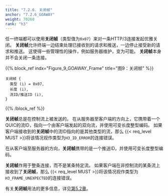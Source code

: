 ```yaml
---
title: "7.2.6. 关闭帧"
anchor: "7.2.6_GOAWAY"
weight: 70260
rank: "h3"
---
```


任一终端都可以使用**关闭帧**（类型值为`0x07`）来对一条HTTP/3连接发起优雅关闭。
**关闭帧**允许终端一边结束处理已接收到的请求和推送，一边停止接受新的请求和推送。
这使得一些管理性的操作，例如服务器维护，变为可能。
**关闭帧**本身并不会关闭一条连接。

{{% block_ref
indx="Figure_9_GOAWAY_Frame"
title="图9：关闭帧" %}}

```
关闭帧 {
  类型 (i) = 0x07,
  长度 (i),
  流ID/推送ID (i),
}
```

{{% /block_ref %}}

**关闭帧**总是在控制流上被发送的。
在从服务器至客户端的方向上，它携带着一个QUIC的流ID，指向一个由客户端发起的双向流，并使用可变长度整型编码。
如果客户端接收到的**关闭帧**中的流ID指向的是其他类型的流，那么 {{< req_level MUST >}}将该情况视作类型为`H3_ID_ERROR`的连接错误。

在从客户端至服务器的方向，**关闭帧**携带的是一个推送ID，并使用可变长度整型编码。

**关闭帧**作用于整条连接，而不是某条特定流。
如果客户端在非控制流的某条流上接收到了**关闭帧**，那么 {{< req_level MUST >}}将该情况视作类型为`H3_FRAME_UNEXPECTED`的连接错误。

有关**关闭帧**用法的更多信息，详见[第5.2章]()。
